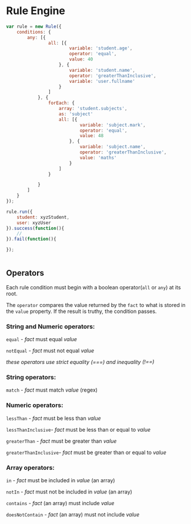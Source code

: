 # Rule Engine

```js
var rule = new Rule({
	conditions: {
		any: [{
				all: [{
						variable: 'student.age',
						operator: 'equal',
						value: 40
					}, {
						variable: 'student.name',
						operator: 'greaterThanInclusive',
						variable: 'user.fullname'
					}
				]
			}, {
				forEach: {
					array: 'student.subjects',
					as: 'subject'
					all: [{
							variable: 'subject.mark',
							operator: 'equal',
							value: 48
						}, {
							variable: 'subject.name',
							operator: 'greaterThanInclusive',
							value: 'maths'
						}
					]
				}

			}
		]
	}
});

rule.run({
	student: xyzStudent,
	user: xyzUser
}).success(function(){
	//
}).fail(function(){

});



```

## Operators

Each rule condition must begin with a boolean operator(```all``` or ```any```) at its root.

The ```operator``` compares the value returned by the ```fact``` to what is stored in the ```value``` property.  If the result is truthy, the condition passes.

### String and Numeric operators:

  ```equal``` - _fact_ must equal _value_

  ```notEqual```  - _fact_ must not equal _value_

  _these operators use strict equality (===) and inequality (!==)_

### String operators:

  ```match``` - _fact_ must match _value_ (regex)

### Numeric operators:

  ```lessThan``` - _fact_ must be less than _value_

  ```lessThanInclusive```- _fact_ must be less than or equal to _value_

  ```greaterThan``` - _fact_ must be greater than _value_

  ```greaterThanInclusive```- _fact_ must be greater than or equal to _value_

### Array operators:

  ```in```  - _fact_ must be included in _value_ (an array)

  ```notIn```  - _fact_ must not be included in _value_ (an array)

  ```contains```  - _fact_ (an array) must include _value_

  ```doesNotContain```  - _fact_ (an array) must not include _value_
